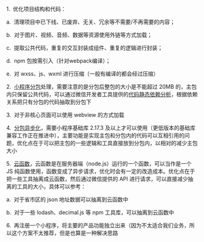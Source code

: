 
1.  优化项目结构和代码：

a.  清理项目中已下线、已废弃、无关、冗余等不需要/不再需要的内容；

b.  对于图片、视频、音频、数据等资源使用外链等方式加载；

c.  提取公共代码，重复的交互封装成组件、重复的逻辑进行封装；

d.  npm 包按需引入（针对webpack编译）；

e.  对 wxss、js、wxml 进行压缩（一般有编译的都会经过压缩）

2.  [小程序分包](https://developers.weixin.qq.com/miniprogram/dev/framework/subpackages.html)处理，需要注意的是分包后整包的大小是不能超过 20MB 的，主包内只保留公共代码，可以通过微信开发者工具提供的[代码静态依赖分析](https://developers.weixin.qq.com/miniprogram/dev/devtools/codeanalyse.html)，根据依赖关系把只有分包的代码抽取到分包下

3.  对于非核心页面可以使用 webview 的方式加载

4.  [分包异步化](https://developers.weixin.qq.com/miniprogram/dev/framework/subpackages/async.html)，需要小程序基础库 2.17.3 及以上才可以使用（更低版本的基础库兼容工作正在推进中），主要功能是实现主包和分包内的代码可以互相引用的问题，优化点在于可以把主包的一些逻辑和工具直接放到分包内，以相对的减少主包大小

5.  [云函数](https://developers.weixin.qq.com/miniprogram/dev/wxcloud/guide/functions.html)，云函数是在服务器端（node.js）运行的一个函数，可以当作是一个 JS 纯函数使用，函数变成了异步请求，优化时会有一定的改造成本。优化点在于把一些工具抽离成云函数，然后通过微信提供的 API 进行请求，可以直接减少抽离的工具的大小，具体可以参考：

a.  对于省市区的 json 地址数据可以抽离到云函数中

b.  对于一些 lodash、decimal.js 等 npm 工具库，可以抽离到云函数中

6.  再注册一个小程序，将主要的产品功能独立出来（因为不太适合我们业务，所以这个方案不太推荐，但是也算是一种解决思路